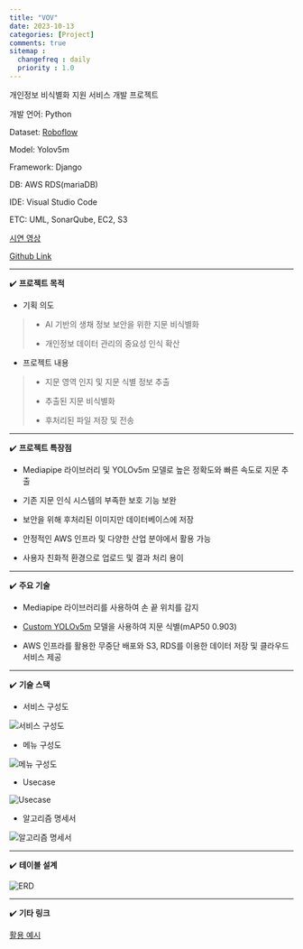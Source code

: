 ```yaml
---
title: "VOV"
date: 2023-10-13
categories: [Project]
comments: true
sitemap :
  changefreq : daily
  priority : 1.0
---
```


개인정보 비식별화 지원 서비스 개발 프로젝트

개발 언어: Python

Dataset: [Roboflow](https://universe.roboflow.com/fingerprint-nze3i/vov-k9idv)

Model: Yolov5m

Framework: Django

DB: AWS RDS(mariaDB)

IDE: Visual Studio Code

ETC: UML, SonarQube, EC2, S3

[시연 영상](https://youtu.be/z_S71TbysyU)

[Github Link](https://github.com/oblsoun/VOV)

- - -

✔️ **프로젝트 목적**

- 기획 의도

> - AI 기반의 생채 정보 보안을 위한 지문 비식별화
>
> - 개인정보 데이터 관리의 중요성 인식 확산

- 프로젝트 내용

> - 지문 영역 인지 및 지문 식별 정보 추출
>
> - 추출된 지문 비식별화
>
> - 후처리된 파일 저장 및 전송

- - -

✔️ **프로젝트 특장점**

- Mediapipe 라이브러리 및 YOLOv5m 모델로 높은 정확도와 빠른 속도로 지문 추출

- 기존 지문 인식 시스템의 부족한 보호 기능 보완

- 보안을 위해 후처리된 이미지만 데이터베이스에 저장

- 안정적인 AWS 인프라 및 다양한 산업 분야에서 활용 가능

- 사용자 친화적 환경으로 업로드 및 결과 처리 용이

- - -

✔️ **주요 기술**

- Mediapipe 라이브러리를 사용하여 손 끝 위치를 감지

- [Custom YOLOv5m](https://colab.research.google.com/drive/1dKO153AU2HZRUqF23diTxx2qycikQkzL?usp=sharing) 모델을 사용하여 지문 식별(mAP50 0.903)

- AWS 인프라를 활용한 무중단 배포와 S3, RDS를 이용한 데이터 저장 및 클라우드 서비스 제공

- - -

✔️ **기술 스택**

- 서비스 구성도

![서비스 구성도](https://ifh.cc/g/KSLTG7.png)

- 메뉴 구성도

![메뉴 구성도](https://ifh.cc/g/p6jAbb.png)

- Usecase
  
![Usecase](https://ifh.cc/g/CO21JA.png)

- 알고리즘 명세서

![알고리즘 명세서](https://ifh.cc/g/D0KyKQ.jpg)

- - -

✔️ **테이블 설계**

![ERD](https://ifh.cc/g/CT7lMw.png)

- - -

✔️ **기타 링크**

[활용 예시](https://github.com/oblsoun/safesnap)
